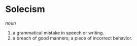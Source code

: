 # Solecism

*noun*
1. a grammatical mistake in speech or writing.
2. a breach of good manners; a piece of incorrect behavior.
